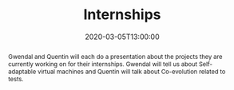 ---
date: 2020-03-05T13:00:00
title: Internships # Do not include the name of the event or the speakers
abstract: Gwendal and Quentin will each do a presentation about the projects they are currently working on for their internships. Gwendal will tell us about Self-adaptable virtual machines and Quentin will talk about Co-evolution related to tests.
abstract_short: Presentation of Gwendal Jouneaux and Quentin Le Dilavrec # Do not repeat the title of the talk or the name of the event or the name of the speakers
event: DiverSE Coffee
event_url: https://example.com # Optional
location: Rennes, France
speaker: Gwendal Jouneaux, Quentin Le Dilavrec
#image: /images/logo.svg # Optional
#url_video: https://www.youtube.com/embed/Xf1cfemeX_U # Optional. It must be the embed URL.
#url_pdf: documents/example.pdf # example.pdf is expected to be in the static/document. folder. It can also be any URL.
#url_slides: https://github.com/diverse-project/slides/raw/master/2019/stamp/20190328_stamp_solocal.pptx # It can also be a relative address such as documents/example.pdf
---